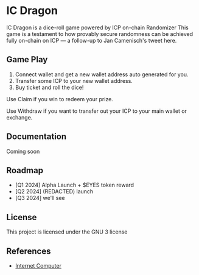 # IC Dragon

IC Dragon is a dice-roll game powered by ICP on-chain Randomizer
This game is a testament to how provably secure randomness can be achieved fully on-chain on ICP — a follow-up to Jan Camenisch's tweet here.

## Game Play

1. Connect wallet and get a new wallet address auto generated for you.
2. Transfer some ICP to your new wallet address.
3. Buy ticket and roll the dice!

Use Claim if you win to redeem your prize.

Use Withdraw if you want to transfer out your ICP to your main wallet or exchange.

## Documentation

Coming soon

## Roadmap

- [Q1 2024] Alpha Launch + $EYES token reward
- [Q2 2024] (REDACTED) launch
- [Q3 2024] we'll see

## License

This project is licensed under the GNU 3 license

## References

- [Internet Computer](https://internetcomputer.org)
